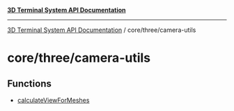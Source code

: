 [**3D Terminal System API Documentation**](../../../README.md)

***

[3D Terminal System API Documentation](../../../README.md) / core/three/camera-utils

# core/three/camera-utils

## Functions

- [calculateViewForMeshes](functions/calculateViewForMeshes.md)
